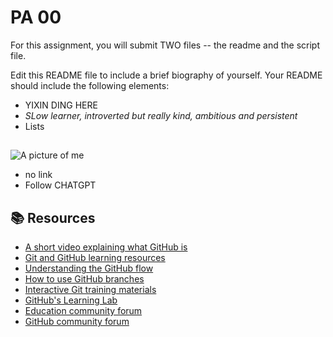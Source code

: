 # PA 00

For this assignment, you will submit TWO files -- the readme and the script file. 


Edit this README file to include a brief biography of yourself. Your README should include the following elements:
* YIXIN DING HERE
* *SLow learner, introverted but really kind, ambitious and persistent*
* Lists
##
![A picture of me](./baby.png)
* no link
* Follow CHATGPT




## 📚  Resources 
* [A short video explaining what GitHub is](https://www.youtube.com/watch?v=w3jLJU7DT5E&feature=youtu.be) 
* [Git and GitHub learning resources](https://docs.github.com/en/github/getting-started-with-github/git-and-github-learning-resources) 
* [Understanding the GitHub flow](https://guides.github.com/introduction/flow/)
* [How to use GitHub branches](https://www.youtube.com/watch?v=H5GJfcp3p4Q&feature=youtu.be)
* [Interactive Git training materials](https://githubtraining.github.io/training-manual/#/01_getting_ready_for_class)
* [GitHub's Learning Lab](https://github.com/apps/github-learning-lab)
* [Education community forum](https://education.github.community/)
* [GitHub community forum](https://github.community/)
